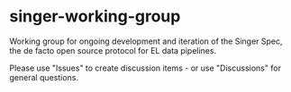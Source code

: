 # singer-working-group
Working group for ongoing development and iteration of the Singer Spec, the de facto open source protocol for EL data pipelines.

Please use "Issues" to create discussion items - or use "Discussions" for general questions.
